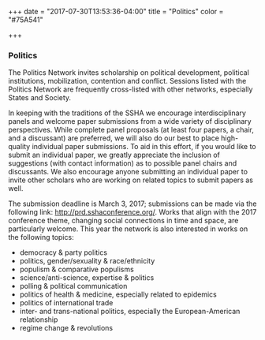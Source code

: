 +++
date = "2017-07-30T13:53:36-04:00"
title = "Politics"
color = "#75A541"

+++

### Politics

The Politics Network invites scholarship on political development, political institutions, mobilization, contention and conflict. Sessions listed with the Politics Network are frequently cross-listed with other networks, especially States and Society.

In keeping with the traditions of the SSHA we encourage interdisciplinary panels and welcome paper submissions from a wide variety of disciplinary perspectives. While complete panel proposals (at least four papers, a chair, and a discussant) are preferred, we will also do our best to place high-quality individual paper submissions. To aid in this effort, if you would like to submit an individual paper, we greatly appreciate the inclusion of suggestions (with contact information) as to possible panel chairs and discussants. We also encourage anyone submitting an individual paper to invite other scholars who are working on related topics to submit papers as well.

The submission deadline is March 3, 2017; submissions can be made via the following link: http://prd.sshaconference.org/. Works that align with the 2017 conference theme, changing social connections in time and space, are particularly welcome. This year the network is also interested in works on the following topics:

- democracy & party politics
- politics, gender/sexuality & race/ethnicity
- populism & comparative populisms
- science/anti-science, expertise & politics
- polling & political communication
- politics of health & medicine, especially related to epidemics
- politics of international trade
- inter- and trans-national politics, especially the European-American relationship
- regime change & revolutions
